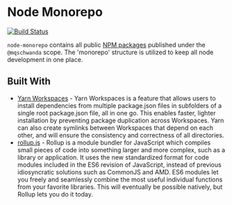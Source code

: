 # Node Monorepo

[![Build Status](https://travis-ci.org/mqschwanda/node-monorepo.svg?branch=master)](https://travis-ci.org/mqschwanda/node-monorepo)

`node-monorepo` contains all public [NPM packages](https://www.npmjs.com/~mqschwanda) published under the `@mqschwanda` scope. The 'monorepo' structure is utilized to keep all node development in one place.

## Built With

- [Yarn Workspaces](https://yarnpkg.com/lang/en/docs/workspaces/) - Yarn Workspaces is a feature that allows users to install dependencies from multiple package.json files in subfolders of a single root package.json file, all in one go. This enables faster, lighter installation by preventing package duplication across Workspaces. Yarn can also create symlinks between Workspaces that depend on each other, and will ensure the consistency and correctness of all directories.
- [rollup.js](https://rollupjs.org/guide/en) - Rollup is a module bundler for JavaScript which compiles small pieces of code into something larger and more complex, such as a library or application. It uses the new standardized format for code modules included in the ES6 revision of JavaScript, instead of previous idiosyncratic solutions such as CommonJS and AMD. ES6 modules let you freely and seamlessly combine the most useful individual functions from your favorite libraries. This will eventually be possible natively, but Rollup lets you do it today.
